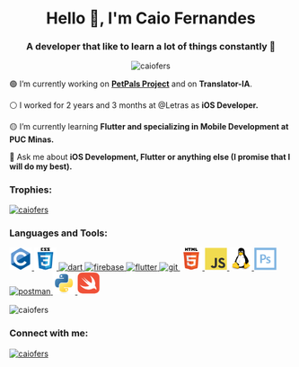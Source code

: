 <h1 align="center">Hello 🫣, I'm Caio Fernandes</h1>
<h3 align="center">A developer that like to learn a lot of things constantly 🧠</h3>

<p align="center"> <img src="https://komarev.com/ghpvc/?username=caiofers&label=Profile%20views&color=0e75b6&style=flat" alt="caiofers" /> </p>

🟢 I’m currently working on **[PetPals Project](https://github.com/caiofers/pet_pals)** and on **Translator-IA**.

⚪️ I worked for 2 years and 3 months at @Letras as **iOS Developer.**

🟡 I’m currently learning **Flutter and specializing in Mobile Development at PUC Minas.**

🔴 Ask me about **iOS Development, Flutter or anything else (I promise that I will do my best).**

<h3 align="left">Trophies:</h3>

<p align="left"> <a href="https://github.com/ryo-ma/github-profile-trophy"><img src="https://github-profile-trophy.vercel.app/?username=caiofers&rank=SECRET,SSS,SS,S,AAA,AA,A,B" alt="caiofers" /></a> </p>

<h3 align="left">Languages and Tools:</h3>
<p align="left"> <a href="https://www.cprogramming.com/" target="_blank" rel="noreferrer"> <img src="https://raw.githubusercontent.com/devicons/devicon/master/icons/c/c-original.svg" alt="c" width="40" height="40"/> </a> <a href="https://www.w3schools.com/css/" target="_blank" rel="noreferrer"> <img src="https://raw.githubusercontent.com/devicons/devicon/master/icons/css3/css3-original-wordmark.svg" alt="css3" width="40" height="40"/> </a> <a href="https://dart.dev" target="_blank" rel="noreferrer"> <img src="https://www.vectorlogo.zone/logos/dartlang/dartlang-icon.svg" alt="dart" width="40" height="40"/> </a> <a href="https://firebase.google.com/" target="_blank" rel="noreferrer"> <img src="https://www.vectorlogo.zone/logos/firebase/firebase-icon.svg" alt="firebase" width="40" height="40"/> </a> <a href="https://flutter.dev" target="_blank" rel="noreferrer"> <img src="https://www.vectorlogo.zone/logos/flutterio/flutterio-icon.svg" alt="flutter" width="40" height="40"/> </a> <a href="https://git-scm.com/" target="_blank" rel="noreferrer"> <img src="https://www.vectorlogo.zone/logos/git-scm/git-scm-icon.svg" alt="git" width="40" height="40"/> </a> <a href="https://www.w3.org/html/" target="_blank" rel="noreferrer"> <img src="https://raw.githubusercontent.com/devicons/devicon/master/icons/html5/html5-original-wordmark.svg" alt="html5" width="40" height="40"/> </a> <a href="https://developer.mozilla.org/en-US/docs/Web/JavaScript" target="_blank" rel="noreferrer"> <img src="https://raw.githubusercontent.com/devicons/devicon/master/icons/javascript/javascript-original.svg" alt="javascript" width="40" height="40"/> </a> <a href="https://www.linux.org/" target="_blank" rel="noreferrer"> <img src="https://raw.githubusercontent.com/devicons/devicon/master/icons/linux/linux-original.svg" alt="linux" width="40" height="40"/> </a> <a href="https://www.photoshop.com/en" target="_blank" rel="noreferrer"> <img src="https://raw.githubusercontent.com/devicons/devicon/master/icons/photoshop/photoshop-line.svg" alt="photoshop" width="40" height="40"/> </a> <a href="https://postman.com" target="_blank" rel="noreferrer"> <img src="https://www.vectorlogo.zone/logos/getpostman/getpostman-icon.svg" alt="postman" width="40" height="40"/> </a> <a href="https://www.python.org" target="_blank" rel="noreferrer"> <img src="https://raw.githubusercontent.com/devicons/devicon/master/icons/python/python-original.svg" alt="python" width="40" height="40"/> </a> <a href="https://developer.apple.com/swift/" target="_blank" rel="noreferrer"> <img src="https://raw.githubusercontent.com/devicons/devicon/master/icons/swift/swift-original.svg" alt="swift" width="40" height="40"/> </a> </p>

<!-- <p><img align="left" src="https://github-readme-stats.vercel.app/api/top-langs?username=caiofers&show_icons=true&locale=en&layout=compact" alt="caiofers" /></p> -->

<!-- <p>&nbsp;<img align="center" src="https://github-readme-stats.vercel.app/api?username=caiofers&show_icons=true&locale=en" alt="caiofers" /></p> -->

<p><img align="center" src="https://github-readme-streak-stats.herokuapp.com/?user=caiofers&" alt="caiofers" /></p>

<h3 align="left">Connect with me:</h3>
<p align="left">
<a href="https://linkedin.com/in/caiofers" target="blank"><img align="center" src="https://raw.githubusercontent.com/rahuldkjain/github-profile-readme-generator/master/src/images/icons/Social/linked-in-alt.svg" alt="caiofers" height="30" width="40" /></a>
</p>
